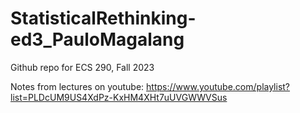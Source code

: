 # StatisticalRethinking-ed3_PauloMagalang

Github repo for ECS 290, Fall 2023

Notes from lectures on youtube: https://www.youtube.com/playlist?list=PLDcUM9US4XdPz-KxHM4XHt7uUVGWWVSus
